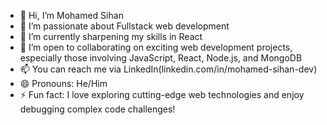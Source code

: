 - 👋 Hi, I’m Mohamed Sihan
- 👀 I’m passionate about Fullstack web development
- 🌱 I’m currently sharpening my skills in React
- 💞️ I’m open to collaborating on exciting web development projects, especially those involving JavaScript, React, Node.js, and MongoDB
- 📫 You can reach me via LinkedIn(linkedin.com/in/mohamed-sihan-dev)
- 😄 Pronouns: He/Him
- ⚡ Fun fact: I love exploring cutting-edge web technologies and enjoy debugging complex code challenges!

<!---
MSihan-Dev/MSihan-Dev is a ✨ special ✨ repository because its `README.md` (this file) appears on your GitHub profile.
You can click the Preview link to take a look at your changes.
--->

